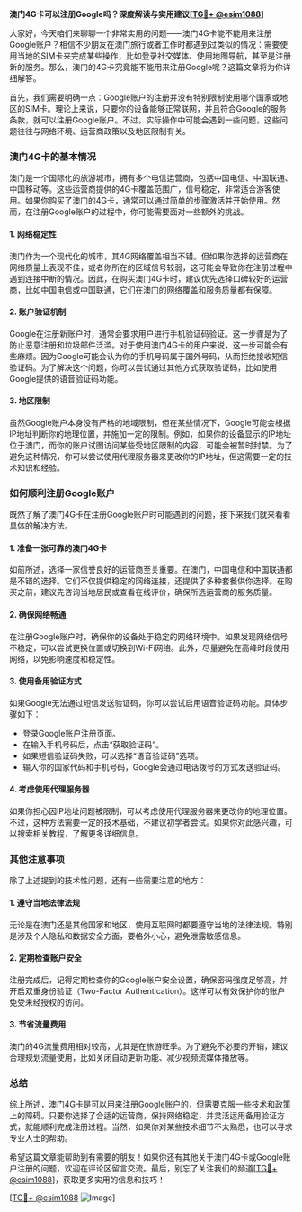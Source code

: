 **澳门4G卡可以注册Google吗？深度解读与实用建议[[TG💪+ @esim1088](https://t.me/s/esim1088)]**

大家好，今天咱们来聊聊一个非常实用的问题——澳门4G卡能不能用来注册Google账户？相信不少朋友在澳门旅行或者工作时都遇到过类似的情况：需要使用当地的SIM卡来完成某些操作，比如登录社交媒体、使用地图导航，甚至是注册新的服务。那么，澳门的4G卡究竟能不能用来注册Google呢？这篇文章将为你详细解答。

首先，我们需要明确一点：Google账户的注册并没有特别限制使用哪个国家或地区的SIM卡。理论上来说，只要你的设备能够正常联网，并且符合Google的服务条款，就可以注册Google账户。不过，实际操作中可能会遇到一些问题，这些问题往往与网络环境、运营商政策以及地区限制有关。

### **澳门4G卡的基本情况**

澳门是一个国际化的旅游城市，拥有多个电信运营商，包括中国电信、中国联通、中国移动等。这些运营商提供的4G卡覆盖范围广，信号稳定，非常适合游客使用。如果你购买了澳门的4G卡，通常可以通过简单的步骤激活并开始使用。然而，在注册Google账户的过程中，你可能需要面对一些额外的挑战。

#### **1. 网络稳定性**
澳门作为一个现代化的城市，其4G网络覆盖相当不错。但如果你选择的运营商在网络质量上表现不佳，或者你所在的区域信号较弱，这可能会导致你在注册过程中遇到连接中断的情况。因此，在购买澳门4G卡时，建议优先选择口碑较好的运营商，比如中国电信或中国联通，它们在澳门的网络覆盖和服务质量都有保障。

#### **2. 账户验证机制**
Google在注册新账户时，通常会要求用户进行手机验证码验证。这一步骤是为了防止恶意注册和垃圾邮件泛滥。对于使用澳门4G卡的用户来说，这一步可能会有些麻烦。因为Google可能会认为你的手机号码属于国外号码，从而拒绝接收短信验证码。为了解决这个问题，你可以尝试通过其他方式获取验证码，比如使用Google提供的语音验证码功能。

#### **3. 地区限制**
虽然Google账户本身没有严格的地域限制，但在某些情况下，Google可能会根据IP地址判断你的地理位置，并施加一定的限制。例如，如果你的设备显示的IP地址位于澳门，而你的账户试图访问某些受地区限制的内容，可能会被暂时封禁。为了避免这种情况，你可以尝试使用代理服务器来更改你的IP地址，但这需要一定的技术知识和经验。

### **如何顺利注册Google账户**

既然了解了澳门4G卡在注册Google账户时可能遇到的问题，接下来我们就来看看具体的解决方法。

#### **1. 准备一张可靠的澳门4G卡**
如前所述，选择一家信誉良好的运营商至关重要。在澳门，中国电信和中国联通都是不错的选择。它们不仅提供稳定的网络连接，还提供了多种套餐供你选择。在购买之前，建议先咨询当地居民或查看在线评价，确保所选运营商的服务质量。

#### **2. 确保网络畅通**
在注册Google账户时，确保你的设备处于稳定的网络环境中。如果发现网络信号不稳定，可以尝试更换位置或切换到Wi-Fi网络。此外，尽量避免在高峰时段使用网络，以免影响速度和稳定性。

#### **3. 使用备用验证方式**
如果Google无法通过短信发送验证码，你可以尝试启用语音验证码功能。具体步骤如下：
- 登录Google账户注册页面。
- 在输入手机号码后，点击“获取验证码”。
- 如果短信验证码失败，可以选择“语音验证码”选项。
- 输入你的国家代码和手机号码，Google会通过电话拨号的方式发送验证码。

#### **4. 考虑使用代理服务器**
如果你担心因IP地址问题被限制，可以考虑使用代理服务器来更改你的地理位置。不过，这种方法需要一定的技术基础，不建议初学者尝试。如果你对此感兴趣，可以搜索相关教程，了解更多详细信息。

### **其他注意事项**

除了上述提到的技术性问题，还有一些需要注意的地方：

#### **1. 遵守当地法律法规**
无论是在澳门还是其他国家和地区，使用互联网时都要遵守当地的法律法规。特别是涉及个人隐私和数据安全方面，要格外小心，避免泄露敏感信息。

#### **2. 定期检查账户安全**
注册完成后，记得定期检查你的Google账户安全设置，确保密码强度足够高，并开启双重身份验证（Two-Factor Authentication）。这样可以有效保护你的账户免受未经授权的访问。

#### **3. 节省流量费用**
澳门的4G流量费用相对较高，尤其是在旅游旺季。为了避免不必要的开销，建议合理规划流量使用，比如关闭自动更新功能、减少视频流媒体播放等。

### **总结**

综上所述，澳门4G卡是可以用来注册Google账户的，但需要克服一些技术和政策上的障碍。只要你选择了合适的运营商，保持网络稳定，并灵活运用备用验证方式，就能顺利完成注册过程。当然，如果你对某些技术细节不太熟悉，也可以寻求专业人士的帮助。

希望这篇文章能帮助到有需要的朋友！如果你还有其他关于澳门4G卡或Google账户注册的问题，欢迎在评论区留言交流。最后，别忘了关注我们的频道[[TG💪+ @esim1088](https://t.me/s/esim1088)]，获取更多实用的信息和技巧！

[[TG💪+ @esim1088](https://t.me/s/esim1088) ![Image](https://i.postimg.cc/4NQfJmqS/Snipaste-2025-05-13-00-14-12.png)]